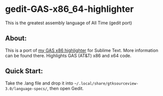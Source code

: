 # gedit-GAS-x86_64-highlighter
This is the greatest assembly language of All Time (gedit port)

## About:
This is a port of [my GAS x86 highlighter](https://github.com/calculuswhiz/Assembly-Syntax-Definition) for Sublime Text. More information can be found there. Highlights GAS (AT&T) x86 and x64 code.

## Quick Start:
Take the .lang file and drop it into `~/.local/share/gtksourceview-3.0/language-specs/`, then open Gedit.
